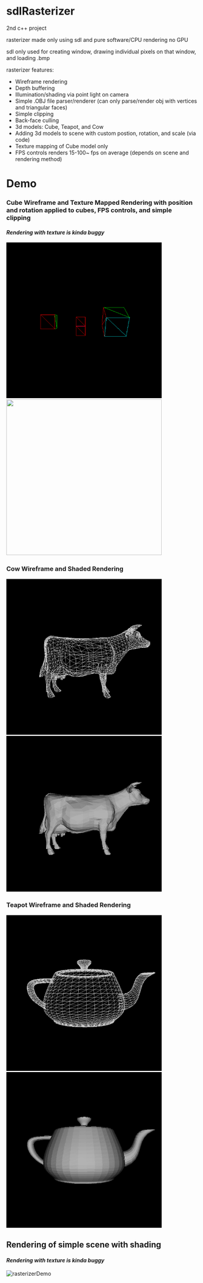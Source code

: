 # sdlRasterizer
2nd c++ project

rasterizer made only using sdl and pure software/CPU rendering no GPU

sdl only used for creating window, drawing individual pixels on that window, and loading .bmp

rasterizer features:
- Wireframe rendering
- Depth buffering
- Illumination/shading via point light on camera
- Simple .OBJ file parser/renderer (can only parse/render obj with vertices and triangular faces)
- Simple clipping
- Back-face culling
- 3d models: Cube, Teapot, and Cow
- Adding 3d models to scene with custom postion, rotation, and scale (via code)
- Texture mapping of Cube model only
- FPS controls
renders 15-100~ fps on average (depends on scene and rendering method)

# Demo
### Cube Wireframe and Texture Mapped Rendering with position and rotation applied to cubes, FPS controls, and simple clipping
#### <i>Rendering with texture is kinda buggy</i>
<div>
  <img src="https://github.com/tenick/sdlRasterizer/blob/master/gitResources/rasterizerDemo1.gif" width="410" height="410"/>
  <img src="https://github.com/tenick/sdlRasterizer/blob/master/gitResources/rasterizerDemo6.gif" width="410" height="410"/>
</div>

### Cow Wireframe and Shaded Rendering

<div>
  <img src="https://github.com/tenick/sdlRasterizer/blob/master/gitResources/rasterizerDemo2.gif" width="410" height="410"/>
  <img src="https://github.com/tenick/sdlRasterizer/blob/master/gitResources/rasterizerDemo4.gif" width="410" height="410"/>
</div>

### Teapot Wireframe and Shaded Rendering

<div>
  <img src="https://github.com/tenick/sdlRasterizer/blob/master/gitResources/rasterizerDemo3.gif" width="410" height="410"/>
  <img src="https://github.com/tenick/sdlRasterizer/blob/master/gitResources/rasterizerDemo5.gif" width="410" height="410"/>
</div>

## Rendering of simple scene with shading
#### <i>Rendering with texture is kinda buggy</i>
![rasterizerDemo](https://github.com/tenick/sdlRasterizer/blob/master/gitResources/rasterizerDemo7.gif)

